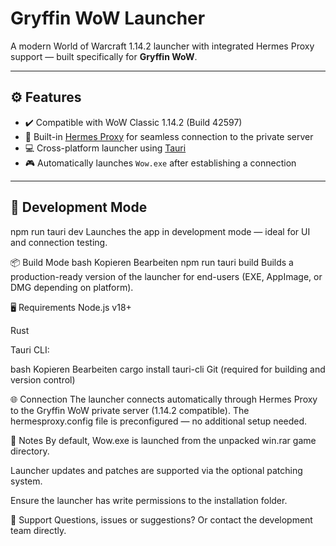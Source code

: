# Gryffin WoW Launcher

A modern World of Warcraft 1.14.2 launcher with integrated Hermes Proxy support — built specifically for **Gryffin WoW**.

---

## ⚙️ Features

- ✔️ Compatible with WoW Classic 1.14.2 (Build 42597)
- 🔌 Built-in [Hermes Proxy](https://github.com/wowdev/hermes-proxy) for seamless connection to the private server
- 💻 Cross-platform launcher using [Tauri](https://tauri.app)
- 🎮 Automatically launches `Wow.exe` after establishing a connection

---

## 🧪 Development Mode


npm run tauri dev
Launches the app in development mode — ideal for UI and connection testing.

📦 Build Mode
bash
Kopieren
Bearbeiten
npm run tauri build
Builds a production-ready version of the launcher for end-users (EXE, AppImage, or DMG depending on platform).

🖥 Requirements
Node.js v18+

Rust

Tauri CLI:

bash
Kopieren
Bearbeiten
cargo install tauri-cli
Git (required for building and version control)

🌐 Connection
The launcher connects automatically through Hermes Proxy to the Gryffin WoW private server (1.14.2 compatible).
The hermesproxy.config file is preconfigured — no additional setup needed.

🧩 Notes
By default, Wow.exe is launched from the unpacked win.rar game directory.

Launcher updates and patches are supported via the optional patching system.

Ensure the launcher has write permissions to the installation folder.

💬 Support
Questions, issues or suggestions?
Or contact the development team directly.
```bash
